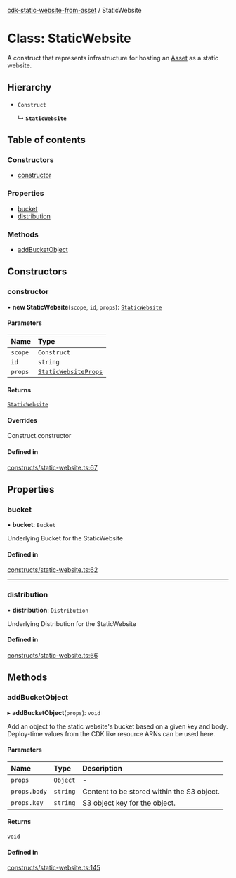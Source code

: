 [cdk-static-website-from-asset](../index.md) / StaticWebsite

# Class: StaticWebsite

A construct that represents infrastructure for hosting an [Asset](
https://docs.aws.amazon.com/cdk/api/v2/docs/aws-cdk-lib.aws_s3_assets-readme.html) as a static
website.

## Hierarchy

- `Construct`

  ↳ **`StaticWebsite`**

## Table of contents

### Constructors

- [constructor](StaticWebsite.md#constructor)

### Properties

- [bucket](StaticWebsite.md#bucket)
- [distribution](StaticWebsite.md#distribution)

### Methods

- [addBucketObject](StaticWebsite.md#addbucketobject)

## Constructors

### constructor

• **new StaticWebsite**(`scope`, `id`, `props`): [`StaticWebsite`](StaticWebsite.md)

#### Parameters

| Name | Type |
| :------ | :------ |
| `scope` | `Construct` |
| `id` | `string` |
| `props` | [`StaticWebsiteProps`](../index.md#staticwebsiteprops) |

#### Returns

[`StaticWebsite`](StaticWebsite.md)

#### Overrides

Construct.constructor

#### Defined in

[constructs/static-website.ts:67](https://github.com/paulbarmstrong/cdk-static-website-from-asset/blob/main/lib/constructs/static-website.ts#L67)

## Properties

### bucket

• **bucket**: `Bucket`

Underlying Bucket for the StaticWebsite

#### Defined in

[constructs/static-website.ts:62](https://github.com/paulbarmstrong/cdk-static-website-from-asset/blob/main/lib/constructs/static-website.ts#L62)

___

### distribution

• **distribution**: `Distribution`

Underlying Distribution for the StaticWebsite

#### Defined in

[constructs/static-website.ts:66](https://github.com/paulbarmstrong/cdk-static-website-from-asset/blob/main/lib/constructs/static-website.ts#L66)

## Methods

### addBucketObject

▸ **addBucketObject**(`props`): `void`

Add an object to the static website's bucket based on a given key and body. Deploy-time
values from the CDK like resource ARNs can be used here.

#### Parameters

| Name | Type | Description |
| :------ | :------ | :------ |
| `props` | `Object` | - |
| `props.body` | `string` | Content to be stored within the S3 object. |
| `props.key` | `string` | S3 object key for the object. |

#### Returns

`void`

#### Defined in

[constructs/static-website.ts:145](https://github.com/paulbarmstrong/cdk-static-website-from-asset/blob/main/lib/constructs/static-website.ts#L145)
